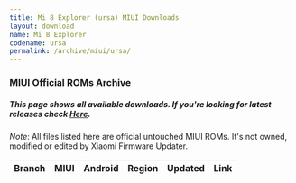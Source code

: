 ```yaml
---
title: Mi 8 Explorer (ursa) MIUI Downloads
layout: download
name: Mi 8 Explorer
codename: ursa
permalink: /archive/miui/ursa/
---
```

### MIUI Official ROMs Archive
##### This page shows all available downloads. If you're looking for latest releases check [Here](/miui/ursa/).
*Note*: All files listed here are official untouched MIUI ROMs. It's not owned, modified or edited by Xiaomi Firmware Updater.

<div class="table-responsive-md" id="table-wrapper">
<table id="miui" class="compact table table-striped table-hover table-sm">
    <thead class="thead-dark">
        <tr>
            <th>Branch</th>
            <th>MIUI</th>
            <th>Android</th>
            <th>Region</th>
            <th>Updated</th>
            <th>Link</th>
        </tr>
    </thead>
    <script>loadMiuiArchive('ursa')</script>
</table>
</div>

